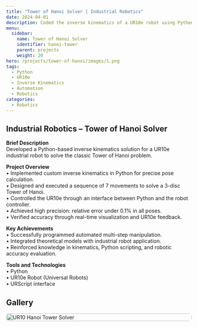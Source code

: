 ```yaml
---
title: "Tower of Hanoi Solver | Industrial Robotics"
date: 2024-04-01
description: Coded the inverse kinematics of a UR10e robot using Python and tested it by solving a Tower of Hanoi with 7 movements where the relative error of the robot pose was under 0.1%.
menu:
  sidebar:
    name: Tower of Hanoi Solver
    identifier: hanoi-tower
    parent: projects
    weight: 20
hero: /projects/tower-of-hanoi/images/1.png
tags:
  - Python
  - UR10e
  - Inverse Kinematics
  - Automation
  - Robotics
categories:
  - Robotics
---
```


## Industrial Robotics – Tower of Hanoi Solver

**Brief Description**  
Developed a Python-based inverse kinematics solution for a UR10e industrial robot to solve the classic Tower of Hanoi problem.

**Project Overview**  
• Implemented custom inverse kinematics in Python for precise pose calculation.  
• Designed and executed a sequence of 7 movements to solve a 3-disc Tower of Hanoi.  
• Controlled the UR10e through an interface between Python and the robot controller.  
• Achieved high precision: relative error under 0.1% in all poses.  
• Verified accuracy through real-time visualization and UR10e feedback.

**Key Achievements**  
• Successfully programmed automated multi-step manipulation.  
• Integrated theoretical models with industrial robot application.  
• Reinforced knowledge in kinematics, Python scripting, and robotic accuracy evaluation.

**Tools and Technologies**  
• Python  
• UR10e Robot (Universal Robots)  
• URScript interface

## Gallery

<div style="display: grid; grid-template-columns: repeat(auto-fit, minmax(250px, 1fr)); gap: 10px;">
  <img src="/projects/tower-of-hanoi/images/1.png" alt="UR10 Hanoi Tower Solver" style="width: 100%; border-radius: 8px;">
</div>
